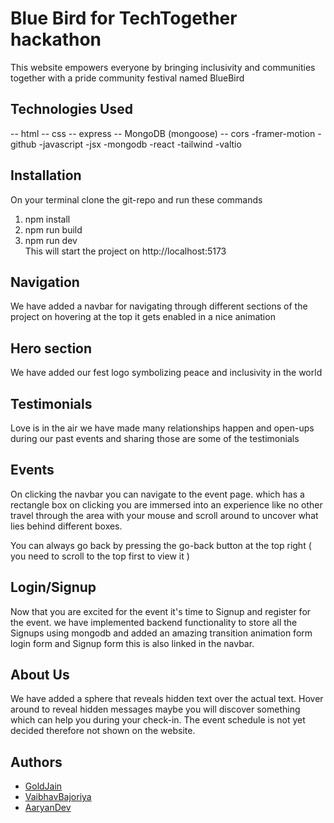 
# Blue Bird for TechTogether hackathon

This website empowers everyone by bringing inclusivity and communities together with a pride community festival named BlueBird

## Technologies Used
-- html
-- css
-- express
-- MongoDB (mongoose)
-- cors 
-framer-motion
-github
-javascript
-jsx
-mongodb
-react
-tailwind
-valtio


## Installation

On your terminal clone the git-repo and run these commands
1) npm install 
2) npm run build
3) npm run dev  
This will start the project on http://localhost:5173

## Navigation
We have added a navbar for navigating through different sections of the project on hovering at the top it gets enabled in a nice animation

## Hero section
We have added our fest logo symbolizing peace and inclusivity in the world

## Testimonials
Love is in the air we have made many relationships happen and open-ups during our past events and sharing those are some of the testimonials



## Events
On clicking the navbar you can navigate to the event page. which has a rectangle box on clicking you are immersed into an experience like no other travel through the area with your mouse and scroll around to uncover what lies behind different boxes.

You can always go back by pressing the go-back button at the top right ( you need to scroll to the top first to view it )
## Login/Signup
Now that you are excited for the event it's time to Signup and register for the event. we have implemented backend functionality to store all the Signups using mongodb and added an amazing transition animation form login form and Signup form this is also linked in the navbar.



## About Us
We have added a sphere that reveals hidden text over the actual text. Hover around to reveal hidden messages maybe you will discover something which can help you during your check-in.
The event schedule is not yet decided therefore not shown on the website.
## Authors

- [GoldJain](https://www.github.com/SiddharthPalod)
- [VaibhavBajoriya](https://www.github.com/VaibhavBajoriya)
- [AaryanDev](https://www.github.com/Aaryan-Ajith-Dev)

